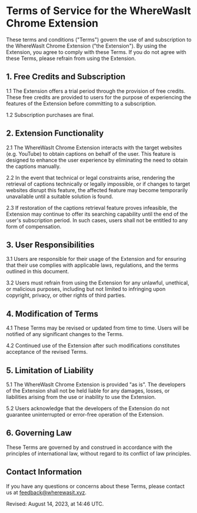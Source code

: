 # Terms of Service for the WhereWasIt Chrome Extension
These terms and conditions ("Terms") govern the use of and subscription to the WhereWasIt Chrome Extension ("the Extension"). By using the Extension, you agree to comply with these Terms. If you do not agree with these Terms, please refrain from using the Extension.

## 1. Free Credits and Subscription
1.1 The Extension offers a trial period through the provision of free credits. These free credits are provided to users for the purpose of experiencing the features of the Extension before committing to a subscription.

1.2 Subscription purchases are final.

## 2. Extension Functionality
2.1 The WhereWasIt Chrome Extension interacts with the target websites (e.g. YouTube) to obtain captions on behalf of the user. This feature is designed to enhance the user experience by eliminating the need to obtain the captions manually.

2.2 In the event that technical or legal constraints arise, rendering the retrieval of captions technically or legally impossible, or if changes to target websites disrupt this feature, the affected feature may become temporarily unavailable until a suitable solution is found.

2.3 If restoration of the captions retrieval feature proves infeasible, the Extension may continue to offer its searching capability until the end of the user's subscription period. In such cases, users shall not be entitled to any form of compensation.

## 3. User Responsibilities
3.1 Users are responsible for their usage of the Extension and for ensuring that their use complies with applicable laws, regulations, and the terms outlined in this document.

3.2 Users must refrain from using the Extension for any unlawful, unethical, or malicious purposes, including but not limited to infringing upon copyright, privacy, or other rights of third parties.

## 4. Modification of Terms
4.1 These Terms may be revised or updated from time to time. Users will be notified of any significant changes to the Terms.

4.2 Continued use of the Extension after such modifications constitutes acceptance of the revised Terms.

## 5. Limitation of Liability
5.1 The WhereWasIt Chrome Extension is provided "as is". The developers of the Extension shall not be held liable for any damages, losses, or liabilities arising from the use or inability to use the Extension.

5.2 Users acknowledge that the developers of the Extension do not guarantee uninterrupted or error-free operation of the Extension.

## 6. Governing Law
These Terms are governed by and construed in accordance with the principles of international law, without regard to its conflict of law principles.

## Contact Information
If you have any questions or concerns about these Terms, please contact us at feedback@wherewasit.xyz.

Revised: August 14, 2023, at 14:46 UTC.